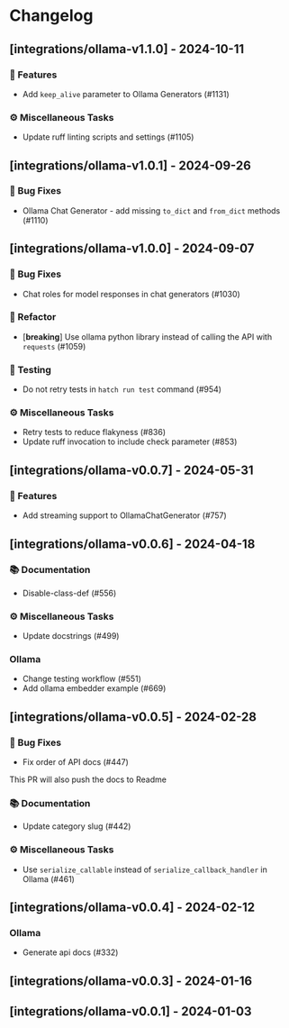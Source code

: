 # Changelog

## [integrations/ollama-v1.1.0] - 2024-10-11

### 🚀 Features

- Add `keep_alive` parameter to Ollama Generators (#1131)

### ⚙️ Miscellaneous Tasks

- Update ruff linting scripts and settings (#1105)

## [integrations/ollama-v1.0.1] - 2024-09-26

### 🐛 Bug Fixes

- Ollama Chat Generator - add missing `to_dict` and `from_dict` methods (#1110)

## [integrations/ollama-v1.0.0] - 2024-09-07

### 🐛 Bug Fixes

- Chat roles for model responses in chat generators (#1030)

### 🚜 Refactor

- [**breaking**] Use ollama python library instead of calling the API with `requests` (#1059)

### 🧪 Testing

- Do not retry tests in `hatch run test` command (#954)

### ⚙️ Miscellaneous Tasks

- Retry tests to reduce flakyness (#836)
- Update ruff invocation to include check parameter (#853)

## [integrations/ollama-v0.0.7] - 2024-05-31

### 🚀 Features

- Add streaming support to OllamaChatGenerator (#757)

## [integrations/ollama-v0.0.6] - 2024-04-18

### 📚 Documentation

- Disable-class-def (#556)

### ⚙️ Miscellaneous Tasks

- Update docstrings (#499)

### Ollama

- Change testing workflow (#551)
- Add ollama embedder example (#669)

## [integrations/ollama-v0.0.5] - 2024-02-28

### 🐛 Bug Fixes

- Fix order of API docs (#447)

This PR will also push the docs to Readme

### 📚 Documentation

- Update category slug (#442)

### ⚙️ Miscellaneous Tasks

- Use `serialize_callable` instead of `serialize_callback_handler` in Ollama (#461)

## [integrations/ollama-v0.0.4] - 2024-02-12

### Ollama

- Generate api docs (#332)

## [integrations/ollama-v0.0.3] - 2024-01-16

## [integrations/ollama-v0.0.1] - 2024-01-03

<!-- generated by git-cliff -->
